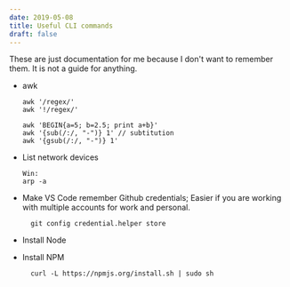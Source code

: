 ```yaml
---
date: 2019-05-08
title: Useful CLI commands
draft: false
---
```


These are just documentation for me because I don't want to remember them. It is not a guide for anything.

* awk

	```
	awk '/regex/'
	awk '!/regex/'

	awk 'BEGIN{a=5; b=2.5; print a+b}'
	awk '{sub(/:/, "-")} 1' // subtitution
	awk '{gsub(/:/, "-")} 1'
	```

* List network devices

	```
	Win:
	arp -a
	```

* Make VS Code remember Github credentials; Easier if you are working with multiple accounts for work and personal.

		git config credential.helper store

* Install Node

* Install NPM

		curl -L https://npmjs.org/install.sh | sudo sh
